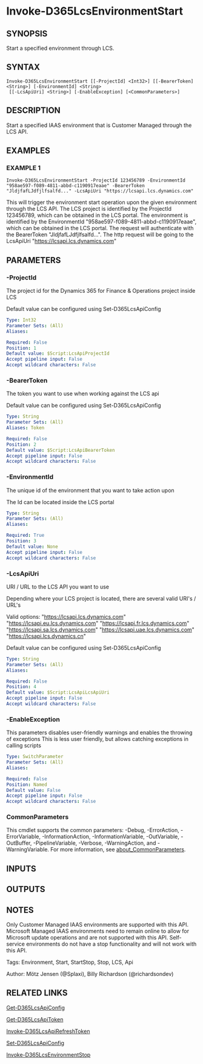 ﻿---
external help file: d365fo.tools-help.xml
Module Name: d365fo.tools
online version:
schema: 2.0.0
---

# Invoke-D365LcsEnvironmentStart

## SYNOPSIS
Start a specified environment through LCS.

## SYNTAX

```
Invoke-D365LcsEnvironmentStart [[-ProjectId] <Int32>] [[-BearerToken] <String>] [-EnvironmentId] <String>
 [[-LcsApiUri] <String>] [-EnableException] [<CommonParameters>]
```

## DESCRIPTION
Start a specified IAAS environment that is Customer Managed through the LCS API.

## EXAMPLES

### EXAMPLE 1
```
Invoke-D365LcsEnvironmentStart -ProjectId 123456789 -EnvironmentId "958ae597-f089-4811-abbd-c1190917eaae" -BearerToken "JldjfafLJdfjlfsalfd..." -LcsApiUri "https://lcsapi.lcs.dynamics.com"
```

This will trigger the environment start operation upon the given environment through the LCS API.
The LCS project is identified by the ProjectId 123456789, which can be obtained in the LCS portal.
The environment is identified by the EnvironmentId "958ae597-f089-4811-abbd-c1190917eaae", which can be obtained in the LCS portal.
The request will authenticate with the BearerToken "JldjfafLJdfjlfsalfd...".
The http request will be going to the LcsApiUri "https://lcsapi.lcs.dynamics.com"

## PARAMETERS

### -ProjectId
The project id for the Dynamics 365 for Finance & Operations project inside LCS

Default value can be configured using Set-D365LcsApiConfig

```yaml
Type: Int32
Parameter Sets: (All)
Aliases:

Required: False
Position: 1
Default value: $Script:LcsApiProjectId
Accept pipeline input: False
Accept wildcard characters: False
```

### -BearerToken
The token you want to use when working against the LCS api

Default value can be configured using Set-D365LcsApiConfig

```yaml
Type: String
Parameter Sets: (All)
Aliases: Token

Required: False
Position: 2
Default value: $Script:LcsApiBearerToken
Accept pipeline input: False
Accept wildcard characters: False
```

### -EnvironmentId
The unique id of the environment that you want to take action upon

The Id can be located inside the LCS portal

```yaml
Type: String
Parameter Sets: (All)
Aliases:

Required: True
Position: 3
Default value: None
Accept pipeline input: False
Accept wildcard characters: False
```

### -LcsApiUri
URI / URL to the LCS API you want to use

Depending where your LCS project is located, there are several valid URI's / URL's

Valid options:
"https://lcsapi.lcs.dynamics.com"
"https://lcsapi.eu.lcs.dynamics.com"
"https://lcsapi.fr.lcs.dynamics.com"
"https://lcsapi.sa.lcs.dynamics.com"
"https://lcsapi.uae.lcs.dynamics.com"
"https://lcsapi.lcs.dynamics.cn"

Default value can be configured using Set-D365LcsApiConfig

```yaml
Type: String
Parameter Sets: (All)
Aliases:

Required: False
Position: 4
Default value: $Script:LcsApiLcsApiUri
Accept pipeline input: False
Accept wildcard characters: False
```

### -EnableException
This parameters disables user-friendly warnings and enables the throwing of exceptions
This is less user friendly, but allows catching exceptions in calling scripts

```yaml
Type: SwitchParameter
Parameter Sets: (All)
Aliases:

Required: False
Position: Named
Default value: False
Accept pipeline input: False
Accept wildcard characters: False
```

### CommonParameters
This cmdlet supports the common parameters: -Debug, -ErrorAction, -ErrorVariable, -InformationAction, -InformationVariable, -OutVariable, -OutBuffer, -PipelineVariable, -Verbose, -WarningAction, and -WarningVariable. For more information, see [about_CommonParameters](http://go.microsoft.com/fwlink/?LinkID=113216).

## INPUTS

## OUTPUTS

## NOTES
Only Customer Managed IAAS environments are supported with this API.
Microsoft Managed IAAS environments need to remain online to allow for Microsoft update operations and are not supported with this API.
Self-service environments do not have a stop functionality and will not work with this API.

Tags: Environment, Start, StartStop, Stop, LCS, Api

Author: Mötz Jensen (@Splaxi), Billy Richardson (@richardsondev)

## RELATED LINKS

[Get-D365LcsApiConfig]()

[Get-D365LcsApiToken]()

[Invoke-D365LcsApiRefreshToken]()

[Set-D365LcsApiConfig]()

[Invoke-D365LcsEnvironmentStop]()

